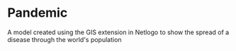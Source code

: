 # Pandemic
A model created using the GIS extension in Netlogo to show the spread of a disease through the world's population
